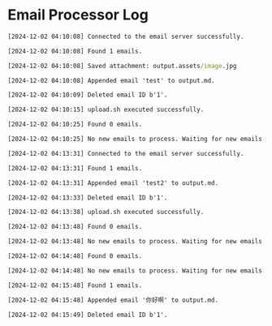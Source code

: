 # Email Processor Log

```cmd
[2024-12-02 04:10:08] Connected to the email server successfully.
```

```cmd
[2024-12-02 04:10:08] Found 1 emails.
```

```cmd
[2024-12-02 04:10:08] Saved attachment: output.assets/image.jpg
```

```cmd
[2024-12-02 04:10:08] Appended email 'test' to output.md.
```

```cmd
[2024-12-02 04:10:09] Deleted email ID b'1'.
```

```cmd
[2024-12-02 04:10:15] upload.sh executed successfully.
```

```cmd
[2024-12-02 04:10:25] Found 0 emails.
```

```cmd
[2024-12-02 04:10:25] No new emails to process. Waiting for new emails...
```

```cmd
[2024-12-02 04:13:31] Connected to the email server successfully.
```

```cmd
[2024-12-02 04:13:31] Found 1 emails.
```

```cmd
[2024-12-02 04:13:31] Appended email 'test2' to output.md.
```

```cmd
[2024-12-02 04:13:33] Deleted email ID b'1'.
```

```cmd
[2024-12-02 04:13:38] upload.sh executed successfully.
```

```cmd
[2024-12-02 04:13:48] Found 0 emails.
```

```cmd
[2024-12-02 04:13:48] No new emails to process. Waiting for new emails...
```

```cmd
[2024-12-02 04:14:48] Found 0 emails.
```

```cmd
[2024-12-02 04:14:48] No new emails to process. Waiting for new emails...
```

```cmd
[2024-12-02 04:15:48] Found 1 emails.
```

```cmd
[2024-12-02 04:15:48] Appended email '你好啊' to output.md.
```

```cmd
[2024-12-02 04:15:49] Deleted email ID b'1'.
```

